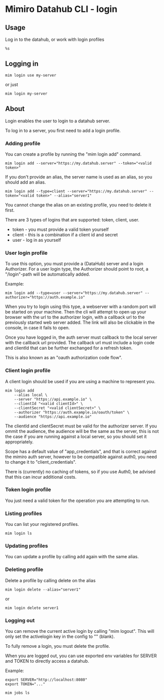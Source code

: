 # Mimiro Datahub CLI - login

## Usage

Log in to the datahub, or work with login profiles
```
%s
```

## Logging in

```
mim login use my-server
```
or just
```
mim login my-server
```

## About

Login enables the user to login to a datahub server.

To log in to a server, you first need to add a login profile.

### Adding profile

You can create a profile by running the "mim login add" command.

```
mim login add --server="https://my.datahub.server" --token="<valid token>"
```

If you don't provide an alias, the server name is used as an alias, so you should
add an alias.

```
mim login add --type=client --server="https://my.datahub.server" --token="<valid token>" --alias="server1"
```

You cannot change the alias on an existing profile, you need to delete it first.

There are 3 types of logins that are supported: token, client, user.

 * token - you must provide a valid token yourself
 * client - this is a combination if a client id and secret
 * user - log in as yourself

### User login profile

To use this option, you must provide a (DataHub) server and a login Authorizer.
For a user login type, the Authorizer should point to root, a "/login"-path will be automatically added.

Example:
```
mim login add --type=user --server="https://my.datahub.server" --authorizer="https://auth.example.io"
```

When you try to login using this type, a webserver with a random port will be started on your machine.
Then the cli will attempt to open up your browser with the url to the authorizer login, with a callback 
url to the previously started web server added. The link will also be clickable in the console, in case it fails
to open.

Once you have logged in, the auth server must callback to the local server with the callback url provided. 
The callback url must include a login code and clientId that can be further exchanged for a refresh token.

This is also known as an "oauth authorization code flow".

### Client login profile

A client login should be used if you are using a machine to represent you.

```
mim login add 
    --alias local \
    --server "https://api.example.io" \
    --clientId "<valid clientId>" \
    --clientSecret "<valid clientSecret>" \
    --authorizer "https://auth.example.io/oauth/token" \
    --audience "https://api.example.io"
```

The clientId and clientSecret must be valid for the authorizer server. If you ommit the audience, the audience will be
the same as the server, this is not the case if you are running against a local server, so you should set it appropriately.

Scope has a default value of "app_credentials", and that is correct against the mimiro auth server, however to be compatible
against auth0, you need to change it to "client_credentials".

There is (currently) no caching of tokens, so if you use Auth0, be advised that this can incur additional costs.

### Token login profile

You just need a valid token for the operation you are attempting to run.

### Listing profiles

You can list your registered profiles.

```
mim login ls
```

### Updating profiles

You can update a profile by calling add again with the same alias.

### Deleting profile

Delete a profile by calling delete on the alias

```
mim login delete --alias="server1"
```
or
```
mim login delete server1
```

### Logging out

You can remove the current active login by calling "mim logout".
This will only set the activelogin key in the config to "" (blank).

To fully remove a login, you must delete the profile.

When you are logged out, you can use exported env variables for SERVER and TOKEN
to directly access a datahub.

Example:

```
export SERVER="http://localhost:8080"
export TOKEN="..."

mim jobs ls
```